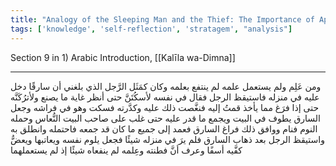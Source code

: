 ```yaml
---
title: "Analogy of the Sleeping Man and the Thief: The Importance of Applying Knowledge"
tags: ['knowledge', 'self-reflection', 'stratagem', "analysis"]
---
```


 Section 9 in 1) Arabic Introduction, [[Kalīla wa-Dimna]]

---
ومن عَلِم ولم يستعمل علمه لم ينتفع بعلمه وكان كمَثَل الرَّجل الذي بلغني أن سارقًا دخل عليه في منزله فاستيقظ الرجل فقال في نفسه لأسكُتَنَّ حتى أنظر غاية ما يصنع ولأترُكَنَّه حتى إذا فرَغ مما يأخذ قمتُ إليه فنغَّصت ذلك عليه وكدَّرته فسكت وهو في فراشه وجعل السارق يطوف في البيت ويجمع ما قدر عليه حتى غلب على صاحب البيت النُّعاس وحمله النوم فنام ووافق ذلك فراغ السارق فعمد إلى جميع ما كان قد جمعه فاحتمله وانطلق به واستيقظ الرجل بعد ذهاب السارق فلم يرَ في منزله شيئًا فجعل يلوم نفسه ويعاتبها ويعضُّ كفَّيه أسفًا وعرف أنَّ فطنته وعِلمه لم ينفعاه شيئًا إذ لم يستعملهما
